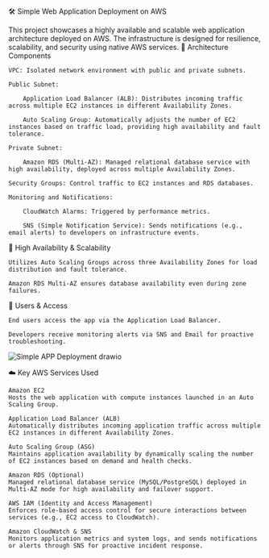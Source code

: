 🛠️ Simple Web Application Deployment on AWS

This project showcases a highly available and scalable web application architecture deployed on AWS. The infrastructure is designed for resilience, scalability, and security using native AWS services.
🧱 Architecture Components

    VPC: Isolated network environment with public and private subnets.

    Public Subnet:

        Application Load Balancer (ALB): Distributes incoming traffic across multiple EC2 instances in different Availability Zones.

        Auto Scaling Group: Automatically adjusts the number of EC2 instances based on traffic load, providing high availability and fault tolerance.

    Private Subnet:

        Amazon RDS (Multi-AZ): Managed relational database service with high availability, deployed across multiple Availability Zones.

    Security Groups: Control traffic to EC2 instances and RDS databases.

    Monitoring and Notifications:

        CloudWatch Alarms: Triggered by performance metrics.

        SNS (Simple Notification Service): Sends notifications (e.g., email alerts) to developers on infrastructure events.

🔁 High Availability & Scalability

    Utilizes Auto Scaling Groups across three Availability Zones for load distribution and fault tolerance.

    Amazon RDS Multi-AZ ensures database availability even during zone failures.

👥 Users & Access

    End users access the app via the Application Load Balancer.

    Developers receive monitoring alerts via SNS and Email for proactive troubleshooting.

![Simple APP Deployment  drawio](https://github.com/user-attachments/assets/0e4ec2e0-05ec-47d0-9e37-f664896a8bb1)


☁️ Key AWS Services Used

    Amazon EC2
    Hosts the web application with compute instances launched in an Auto Scaling Group.

    Application Load Balancer (ALB)
    Automatically distributes incoming application traffic across multiple EC2 instances in different Availability Zones.

    Auto Scaling Group (ASG)
    Maintains application availability by dynamically scaling the number of EC2 instances based on demand and health checks.

    Amazon RDS (Optional)
    Managed relational database service (MySQL/PostgreSQL) deployed in Multi-AZ mode for high availability and failover support.

    AWS IAM (Identity and Access Management)
    Enforces role-based access control for secure interactions between services (e.g., EC2 access to CloudWatch).

    Amazon CloudWatch & SNS
    Monitors application metrics and system logs, and sends notifications or alerts through SNS for proactive incident response.



    
